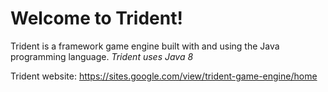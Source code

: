 # Welcome to Trident!

Trident is a framework game engine built with and using the Java programming language.
*Trident uses Java 8*

Trident website: https://sites.google.com/view/trident-game-engine/home
